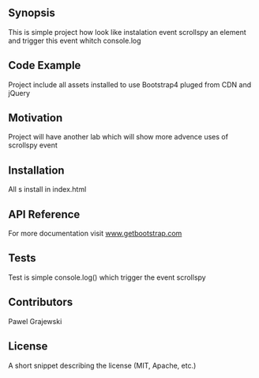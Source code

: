 ## Synopsis

This is simple project how look like instalation event scrollspy an element and trigger this event whitch console.log

## Code Example

Project include all assets installed to use Bootstrap4 pluged from CDN and jQuery

## Motivation

Project will have another lab which will show more advence uses of scrollspy event

## Installation

All s install in index.html

## API Reference

For more documentation visit www.getbootstrap.com

## Tests

Test is simple console.log() which trigger the event scrollspy

## Contributors

Pawel Grajewski

## License

A short snippet describing the license (MIT, Apache, etc.)